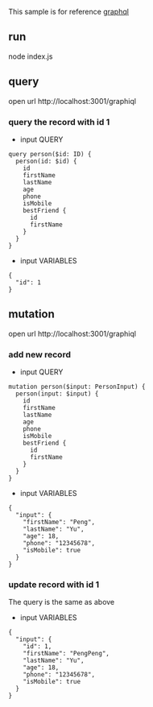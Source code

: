 This sample is for reference [graphql](http://www.infoq.com/cn/articles/turbocharge-react-graphql?utm_source=infoq&utm_medium=related_content_link&utm_campaign=relatedContent_articles_clk)

## run
node index.js

## query
open url http://localhost:3001/graphiql

### query the record with id 1

- input QUERY

```
query person($id: ID) {
  person(id: $id) {
    id
    firstName
    lastName
    age
    phone
    isMobile
    bestFriend {
      id
      firstName
    }
  }
}
```
- input VARIABLES

```
{
  "id": 1
}
```

## mutation
open url http://localhost:3001/graphiql

### add new record

- input QUERY

```
mutation person($input: PersonInput) {
  person(input: $input) {
    id
    firstName
    lastName
    age
    phone
    isMobile
    bestFriend {
      id
      firstName
    }
  }
}
```
- input VARIABLES

```
{
  "input": {
    "firstName": "Peng",
    "lastName": "Yu",
    "age": 18,
    "phone": "12345678",
    "isMobile": true
  }
}
```

### update record with id 1

The query is the same as above

- input VARIABLES

```
{
  "input": {
  	"id": 1,
    "firstName": "PengPeng",
    "lastName": "Yu",
    "age": 18,
    "phone": "12345678",
    "isMobile": true
  }
}
```